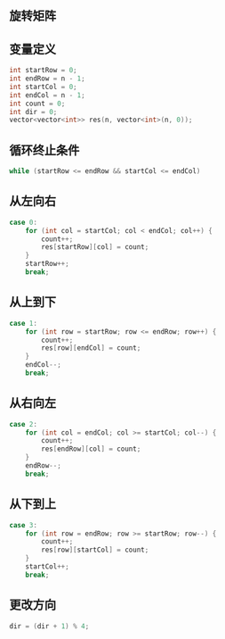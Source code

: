 ## 旋转矩阵

## 变量定义

```cpp
int startRow = 0;
int endRow = n - 1;
int startCol = 0;
int endCol = n - 1;
int count = 0;
int dir = 0;
vector<vector<int>> res(n, vector<int>(n, 0));
```

## 循环终止条件

```cpp
while (startRow <= endRow && startCol <= endCol)
```

## 从左向右

```cpp
case 0:
	for (int col = startCol; col < endCol; col++) {
        count++;
        res[startRow][col] = count;
    }
	startRow++;
	break;
```

## 从上到下

```cpp
case 1:
	for (int row = startRow; row <= endRow; row++) {
        count++;
        res[row][endCol] = count;
    }
	endCol--;
	break;
```

## 从右向左

```cpp
case 2:
	for (int col = endCol; col >= startCol; col--) {
        count++;
        res[endRow][col] = count;
    }
	endRow--;
	break;
```

## 从下到上

```cpp
case 3:
	for (int row = endRow; row >= startRow; row--) {
        count++;
        res[row][startCol] = count;
    }
	startCol++;
	break;
```

## 更改方向

```cpp
dir = (dir + 1) % 4;
```

